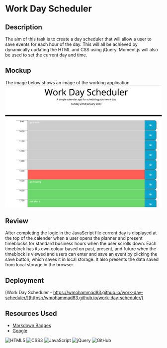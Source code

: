 # Work Day Scheduler

## Description
The aim of this task is to create a day scheduler that will allow a user to save events for each hour of the day. This will all be achieved by dynamically updating the HTML and CSS using jQuery. Moment.js will also be used to set the current day and time. 


## Mockup
The image below shows an image of the working application.
![The image below shows an image of the working application.](./assets/images/scheduler.png)

## Review
After completing the logic in the JavaScript file current day is displayed at the top of the calender when a user opens the planner and present timeblocks for standard business hours when the user scrolls down. Each timeblock has its own colour based on past, present, and future when the timeblock is viewed and users can enter and save an event by clicking the save button, which saves it in local storage. It also presents the data saved from local storage in the browser.


## Deployment

[Work Day Scheduler - https://wmohammad83.github.io/work-day-scheduler/](https://wmohammad83.github.io/work-day-scheduler/)

## Resources Used

- [Markdown Badges](https://github.com/Ileriayo/markdown-badges)
- [Google](https://www.google.co.uk)

![HTML5](https://img.shields.io/badge/html5-%23E34F26.svg?style=for-the-badge&logo=html5&logoColor=white)
![CSS3](https://img.shields.io/badge/css3-%231572B6.svg?style=for-the-badge&logo=css3&logoColor=white)
![JavaScript](https://img.shields.io/badge/javascript-%23323330.svg?style=for-the-badge&logo=javascript&logoColor=%23F7DF1E)
![jQuery](https://img.shields.io/badge/jquery-%230769AD.svg?style=for-the-badge&logo=jquery&logoColor=white)
![GitHub](https://img.shields.io/badge/github-%23121011.svg?style=for-the-badge&logo=github&logoColor=white)
